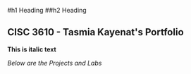 #h1 Heading
##h2 Heading






## CISC 3610 - Tasmia Kayenat's Portfolio

**This is italic text**

_Below are the Projects and Labs_





























